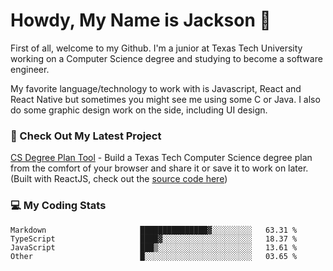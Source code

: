 # Howdy, My Name is Jackson 🤠

First of all, welcome to my Github. I'm a junior at Texas Tech University working on a Computer Science degree and studying to become a software engineer.

My favorite language/technology to work with is Javascript, React and React Native but sometimes you might see me using some C or Java.
I also do some graphic design work on the side, including UI design.

### 🔨 Check Out My Latest Project
[CS Degree Plan Tool](https://csplan.jaxcksn.dev/) - Build a Texas Tech Computer Science degree plan from the comfort of your browser and share it or save it to work on later. (Built with ReactJS, check out the [source code here](https://github.com/jaxcksn/CompSciDegreePlan))

<!---
jaxcksn/jaxcksn is a ✨ special ✨ repository because its `README.md` (this file) appears on your GitHub profile.
You can click the Preview link to take a look at your changes.
--->

### 💻 My Coding Stats
<!--START_SECTION:waka-->

```text
Markdown                     ███████████████▓░░░░░░░░░   63.31 %
TypeScript                   ████▓░░░░░░░░░░░░░░░░░░░░   18.37 %
JavaScript                   ███▒░░░░░░░░░░░░░░░░░░░░░   13.61 %
Other                        █░░░░░░░░░░░░░░░░░░░░░░░░   03.65 %
```

<!--END_SECTION:waka-->
